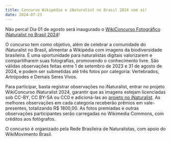 ```yaml
---
title: Concurso Wikipédia e iNaturalist no Brasil 2024 vem aí!
date: 2024-07-23
---
```


Não perca! Dia 01 de agosto será inaugurado o [WikiConcurso Fotográfico iNaturalist no Brasil 2024](https://pt.wikipedia.org/wiki/Wikip%C3%A9dia:WikiConcurso_iNaturalist_no_Brasil_2024)! 

O concurso tem como objetivo, além de celebrar a comunidade do iNaturalist no Brasil, alimentar a Wikipédia com imagens da biodiversidade brasileira. É uma oportunidade para naturalistas digitais valorizarem e compartilharem suas fotografias, promovendo o conhecimento livre. 
São válidas observações feitas entre 1 de setembro de 2023 e 31 de agosto de 2024, e podem ser submetidas até três fotos por categoria: Vertebrados, Artrópodes e Demais Seres Vivos.

Para participar, basta registrar observações no iNaturalist, entrar no projeto WikiConcurso iNaturalist 2024, garantir que as imagens estejam licenciadas sob CC-BY, CC BY-SA ou CC0 e adicioná-las ao [projeto no iNaturalist](https://www.inaturalist.org/projects/wikiconcurso-fotografico-inaturalist-2024). As melhores observações em cada categoria receberão prêmios em vale-presentes, totalizando R$ 1800,00. As fotos premiadas e outras observações participantes serão carregadas no Wikimedia Commons, com créditos aos fotógrafos. 

O concurso é organizado pela Rede Brasileira de Naturalistas, com apoio do WikiMovimento Brasil. 

